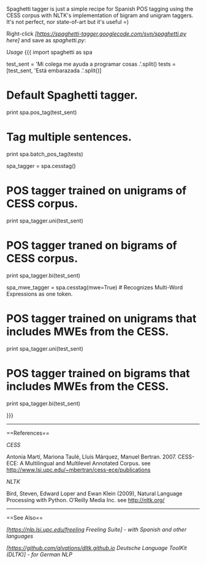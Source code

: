 Spaghetti tagger is just a simple recipe for Spanish POS tagging using the CESS corpus with NLTK's implementation of bigram and unigram taggers. It's not perfect, nor state-of-art but it's useful =)

Right-click *[https://spaghetti-tagger.googlecode.com/svn/spaghetti.py here]* and save as _spaghetti.py_: 

*Usage*
{{{
import spaghetti as spa

test_sent = 'Mi colega me ayuda a programar cosas .'.split()
tests = [test_sent, 'Está embarazada .'.split()]

# Default Spaghetti tagger.
print spa.pos_tag(test_sent)

# Tag multiple sentences.
print spa.batch_pos_tag(tests)

spa_tagger = spa.cesstag()
# POS tagger trained on unigrams of CESS corpus.
print spa_tagger.uni(test_sent)
# POS tagger traned on bigrams of CESS corpus.
print spa_tagger.bi(test_sent)

spa_mwe_tagger = spa.cesstag(mwe=True) # Recognizes Multi-Word Expressions as one token.
# POS tagger trained on unigrams that includes MWEs from the CESS.
print spa_tagger.uni(test_sent)
# POS tagger trained on bigrams that includes MWEs from the CESS.
print spa_tagger.bi(test_sent)

}}}

----------------------------------------------------------------------------------------

==References==

*CESS*

Antonia Martí, Mariona Taulé, Lluís Márquez, Manuel Bertran. 2007. CESS-ECE: A Multilingual and Multilevel Annotated Corpus. see http://www.lsi.upc.edu/~mbertran/cess-ece/publications

*NLTK*

Bird, Steven, Edward Loper and Ewan Klein (2009), Natural Language Processing with Python. O’Reilly Media Inc. see http://nltk.org/

----------------------------------------------------------------------------------------

==See Also==

*[https://nlp.lsi.upc.edu/freeling Freeling Suite]* - _with Spanish and other languages_

*[https://github.com/alvations/dltk.github.io Deutsche Language ToolKit (DLTK)]* - _for German NLP_




